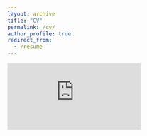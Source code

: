 ```yaml
---
layout: archive
title: "CV"
permalink: /cv/
author_profile: true
redirect_from:
  - /resume
---
```


<embed src="https://boliu97.github.io/files/Bo-2023Fall.pdf" type="application/pdf" />